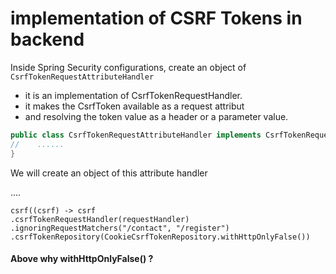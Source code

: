 # implementation of CSRF Tokens in backend

Inside Spring Security configurations, create an object of `CsrfTokenRequestAttributeHandler`
- it is an implementation of CsrfTokenRequestHandler.
- it makes the CsrfToken available as a request attribut
- and resolving the token value as a header or a parameter value.

```java
public class CsrfTokenRequestAttributeHandler implements CsrfTokenRequestHandler {
//    ......
}
```

We will create an object of this attribute handler

....


```
csrf((csrf) -> csrf
.csrfTokenRequestHandler(requestHandler)
.ignoringRequestMatchers("/contact", "/register")
.csrfTokenRepository(CookieCsrfTokenRepository.withHttpOnlyFalse())
```
#### Above why withHttpOnlyFalse() ?


